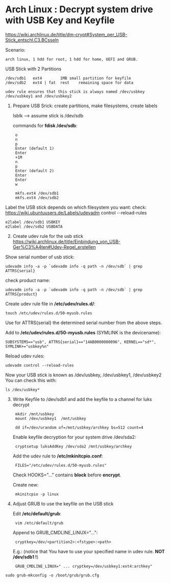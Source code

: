 # Arch Linux : Decrypt system drive with USB Key and Keyfile

https://wiki.archlinux.de/title/dm-crypt#System_per_USB-Stick_entschl.C3.BCsseln

Scenario:

    arch linux, 1 hdd for root, 1 hdd for home, UEFI and GRUB.

USB Stick with 2 Partitions

	/dev/sdb1	ext4		1MB	small partition for keyfile
	/dev/sdb2	ext4 | fat	rest	remaining space for data

	udev rule ensures that this stick is always named /dev/usbkey /dev/usbkey1 and /dev/usbkey2

1. Prepare USB Srick: create partitions, make filesystems, create labels

  	  lsblk 
	--> assume stick is /dev/sdb
	
	commands for **fdisk /dev/sdb**:

        o
        n
        p
        Enter (default 1)
        Enter
        +1M
        n
        p
        Enter (default 2)
        Enter
        Enter
        w

        mkfs.ext4 /dev/sdb1
        mkfs.ext4 /dev/sdb2

Label the USB stick depends on which filesystem you want:
check: https://wiki.ubuntuusers.de/Labels/udevadm control --reload-rules

	e2label /dev/sdb1 USBKEY
	e2label /dev/sdb2 USBDATA

2. Create udev rule for the usb stick
https://wiki.archlinux.de/title/Einbindung_von_USB-Ger%C3%A4ten#Udev-Regel_erstellen

Show serial number of usb stick:

	udevadm info -a -p `udevadm info -q path -n /dev/sdb` | grep ATTRS{serial}

check product name:

	udevadm info -a -p `udevadm info -q path -n /dev/sdb` | grep ATTRS{product}
	
Create udev rule file in **/etc/udev/rules.d/**:

	touch /etc/udev/rules.d/50-myusb.rules

Use for ATTRS{serial} the determined serial number from the above steps.

Add to **/etc/udev/rules.d/50-myusb.rules** (SYMLINK is the devicename):
	
	SUBSYSTEMS=="usb", ATTRS{serial}=="14AB0000000096", KERNEL=="sd*", SYMLINK+="usbkey%n"

Reload udev rules:

	udevadm control --reload-rules

Now your USB stick is known as /dev/usbkey, /dev/usbkey1, /dev/usbkey2
You can check this with:

	ls /dev/usbkey*

3. Write Keyfile to /dev/sdb1 and add the keyfile to a channel for luks decrypt

        mkdir /mnt/usbkey
        mount /dev/usbkey1	/mnt/usbkey

        dd if=/dev/urandom of=/mnt/usbkey/archkey bs=512 count=4

	Enable keyfile decryption for your system drive /dev/sda2:

        cryptsetup luksAddKey /dev/sda2 /mnt/usbkey/archkey 
	
	Add the udev rule to **/etc/mkinitcpio.conf**:

        FILES="/etc/udev/rules.d/50-myusb.rules"
	
	Check HOOKS="..." contains **block** before **encrypt**.

	Create new:
	
        mkinitcpio -p linux

4. Adjust GRUB to use the keyfile on the USB stick

	Edit **/etc/default/grub**:

		vim /etc/default/grub

	Append to GRUB_CMDLINE_LINUX="...":

		cryptkey=/dev/<partition2>:<fstype>:<path>

	E.g.: (notice that You have to use your specified name in udev rule. **NOT /dev/sdb1 !**)
	
		GRUB_CMDLINE_LINUX=" ... cryptkey=/dev/usbkey1:ext4:archkey"		

`sudo grub-mkconfig -o /boot/grub/grub.cfg `
